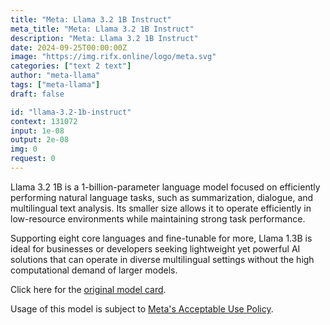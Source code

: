 ```yaml
---
title: "Meta: Llama 3.2 1B Instruct"
meta_title: "Meta: Llama 3.2 1B Instruct"
description: "Meta: Llama 3.2 1B Instruct"
date: 2024-09-25T00:00:00Z
image: "https://img.rifx.online/logo/meta.svg"
categories: ["text 2 text"]
author: "meta-llama"
tags: ["meta-llama"]
draft: false

id: "llama-3.2-1b-instruct"
context: 131072
input: 1e-08
output: 2e-08
img: 0
request: 0
---
```


Llama 3.2 1B is a 1-billion-parameter language model focused on efficiently performing natural language tasks, such as summarization, dialogue, and multilingual text analysis. Its smaller size allows it to operate efficiently in low-resource environments while maintaining strong task performance.

Supporting eight core languages and fine-tunable for more, Llama 1.3B is ideal for businesses or developers seeking lightweight yet powerful AI solutions that can operate in diverse multilingual settings without the high computational demand of larger models.

Click here for the [original model card](https://github.com/meta-llama/llama-models/blob/main/models/llama3_2/MODEL_CARD.md).

Usage of this model is subject to [Meta's Acceptable Use Policy](https://www.llama.com/llama3/use-policy/).

